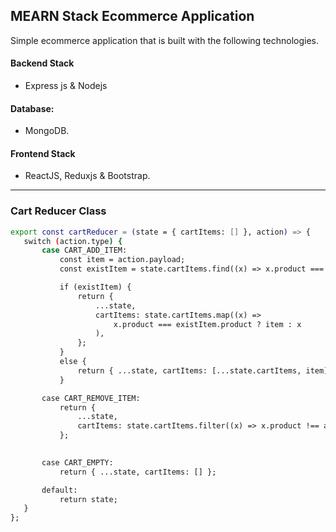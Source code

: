 ## MEARN Stack Ecommerce Application 
Simple ecommerce application that is built with the following technologies.
#### Backend Stack 
 - Express js & Nodejs
#### Database: 
 - MongoDB.
 #### Frontend Stack
 - ReactJS, Reduxjs & Bootstrap.
______________________________________________________________________________

### Cart Reducer Class
 ``` bash
 export const cartReducer = (state = { cartItems: [] }, action) => {
	switch (action.type) {
		case CART_ADD_ITEM:
			const item = action.payload;
			const existItem = state.cartItems.find((x) => x.product === item.product);

			if (existItem) {
				return {
					...state,
					cartItems: state.cartItems.map((x) =>
						x.product === existItem.product ? item : x
					),
				};
			}
			else {
				return { ...state, cartItems: [...state.cartItems, item] };
			}

		case CART_REMOVE_ITEM:
			return {
				...state,
				cartItems: state.cartItems.filter((x) => x.product !== action.payload),
			};

	
		case CART_EMPTY:
			return { ...state, cartItems: [] };

		default:
			return state;
	}
};


 
 ```
